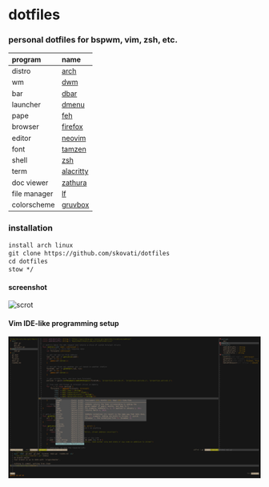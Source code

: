 # dotfiles

### personal dotfiles for bspwm, vim, zsh, etc.

| program                               | name                                                                              |
| :---                                  | :---                                                                              |
| distro                                | [arch](https://www.archlinux.org/)                                                |
| wm                                    | [dwm](https://dwm.suckless.org/)                                                  |    
| bar                                   | [dbar](https://github.com/skovati/dotfiles/bin/.local/bin/dbar)                   |
| launcher                              | [dmenu](https://tools.suckless.org/dmenu/)                                        |
| pape                                  | [feh](https://github.com/derf/feh)                                                |
| browser                               | [firefox](https://www.mozilla.org/en-US/firefox)                                  |
| editor                                | [neovim](https://neovim.io/)                                                      |
| font                                  | [tamzen](https://github.com/sunaku/tamzen-font)                                   |
| shell                                 | [zsh](https://www.zsh.org/)                                                       |
| term                                  | [alacritty](https://github.com/alacritty/alacritty)                               |
| doc viewer                            | [zathura](https://pwmt.org/projects/zathura/)                                     |
| file manager                          | [lf](https://github.com/gokcehan/lf)                                              |
| colorscheme                           | [gruvbox](https://github.com/morhetz/gruvbox)          |

### installation

```
install arch linux
git clone https://github.com/skovati/dotfiles
cd dotfiles
stow */
```
#### screenshot
![scrot](./etc/scrot.png)
#### Vim IDE-like programming setup
![nvim](./etc/nvim.png)
